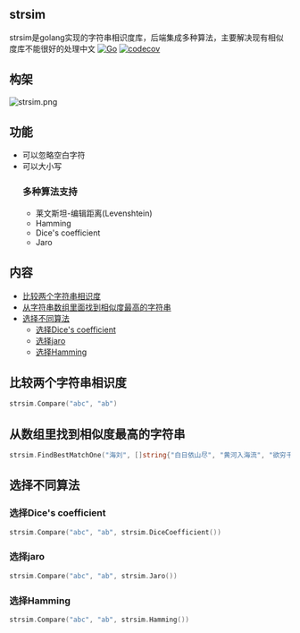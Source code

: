 ## strsim
strsim是golang实现的字符串相识度库，后端集成多种算法，主要解决现有相似度库不能很好的处理中文
[![Go](https://github.com/antlabs/strsim/workflows/Go/badge.svg)](https://github.com/antlabs/strsim/actions)
[![codecov](https://codecov.io/gh/antlabs/strsim/branch/master/graph/badge.svg)](https://codecov.io/gh/antlabs/strsim)

## 构架
![strsim.png](https://github.com/guonaihong/images/blob/master/strsim/strsim.png?raw=true)
## 功能
* 可以忽略空白字符
* 可以大小写
    ### 多种算法支持
    * 莱文斯坦-编辑距离(Levenshtein)
    * Hamming
    * Dice's coefficient
    * Jaro

## 内容
- [比较两个字符串相识度](##比较两个字符串相识度)
- [从字符串数组里面找到相似度最高的字符串](##从数组里找到相似度最高的字符串)
- [选择不同算法](##选择不同算法)
    - [选择Dice's coefficient](###选择Dice's-coefficient)
    - [选择jaro](###选择jaro)
    - [选择Hamming](###选择Hamming)
## 比较两个字符串相识度
```go
strsim.Compare("abc", "ab")
```

## 从数组里找到相似度最高的字符串
```go
strsim.FindBestMatchOne("海刘", []string{"白日依山尽", "黄河入海流", "欲穷千里目", "更上一层楼"})
```

## 选择不同算法
### 选择Dice's coefficient
```go
strsim.Compare("abc", "ab", strsim.DiceCoefficient())
```
### 选择jaro
```go
strsim.Compare("abc", "ab", strsim.Jaro())
```
### 选择Hamming
```go
strsim.Compare("abc", "ab", strsim.Hamming())
```